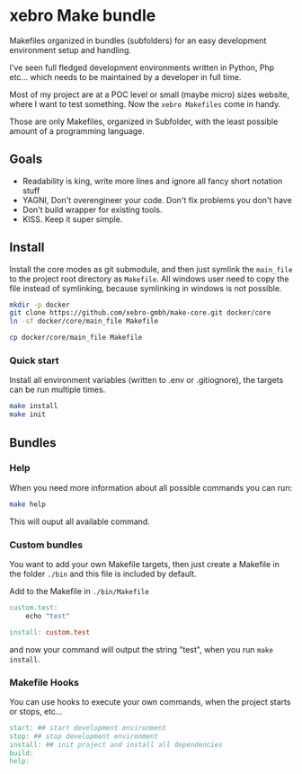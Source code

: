 xebro Make bundle
====

Makefiles organized in bundles (subfolders) for an easy development environment setup and handling.

I've seen full fledged development environments written in Python, Php etc... which needs to be maintained
by a developer in full time.

Most of my project are at a POC level or small (maybe micro) sizes website, where I want to test something.
Now the `xebro Makefiles` come in handy.

Those are only Makefiles, organized in Subfolder, with the least possible amount of a programming language.


## Goals
* Readability is king, write more lines and ignore all fancy short notation stuff
* YAGNI, Don't overengineer your code. Don't fix problems you don't have
* Don't build wrapper for existing tools.
* KISS. Keep it super simple.


## Install
Install the core modes as git submodule, and then just symlink the `main_file` to the project root directory as `Makefile`.
All windows user need to copy the file instead of symlinking, because symlinking in windows is not possible.


```bash
mkdir -p docker
git clone https://github.com/xebro-gmbh/make-core.git docker/core
ln -sf docker/core/main_file Makefile
```

```bash
cp docker/core/main_file Makefile
```

### Quick  start
Install all environment variables (written to .env or .gitiognore), the targets can be run multiple times.

```bash
make install
make init
```

## Bundles



### Help

When you need more information about all possible commands you can run:

```bash
make help
```

This will ouput all available command.


### Custom bundles

You want to add your own Makefile targets, then just create a Makefile in the folder `./bin` and 
this file is included by default.

Add to the Makefile in `./bin/Makefile`

```Makefile
custom.test:
	echo "test"

install: custom.test
```

and now your command will output the string "test", when you run `make install`.


### Makefile Hooks

You can use hooks to execute your own commands, when the project starts or stops, etc...

```Makefile
start: ## start development environment
stop: ## stop development environment
install: ## init project and install all dependencies
build:
help:
```
